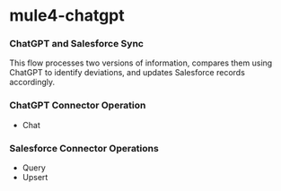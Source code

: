 # mule4-chatgpt

### ChatGPT and Salesforce Sync
This flow processes two versions of information, compares them using ChatGPT to identify deviations, and updates Salesforce records accordingly. 

### ChatGPT Connector Operation
- Chat

### Salesforce Connector Operations
- Query
- Upsert
